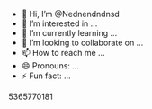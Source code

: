 - 👋 Hi, I’m @Nednendndnsd
- 👀 I’m interested in ...
- 🌱 I’m currently learning ...
- 💞️ I’m looking to collaborate on ...
- 📫 How to reach me ...
- 😄 Pronouns: ...
- ⚡ Fun fact: ...

<!---
Nednendndnsd/Nednendndnsd is a ✨ special ✨ repository because its `README.md` (this file) appears on your GitHub profile.
You can click the Preview link to take a look at your changes.
--->
5365770181

